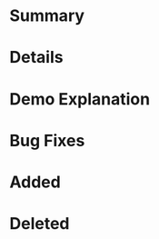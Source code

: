 # Summary
<!--Include a quick summary of what you (and your team) did -->

# Details
<!--Include details of what you (and your team) did -->

# Demo Explanation
<!-- This section helps explains how code reveiwers can interact with your project -->

# Bug Fixes
<!-- Any fixes that happened (OPTIONAL) -->

# Added
<!-- Any files that you intentionally added (OPTIONAL) -->

# Deleted
<!-- Any files that you intentionally deleted (OPTIONAL) -->

